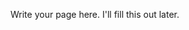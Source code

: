 <!--
.. title: About Me
.. slug: about-me
.. date: 2022-05-31 16:51:05 UTC-05:00
.. tags: 
.. category: 
.. link: 
.. description: 
.. type: text
-->

Write your page here.
I'll fill this out later.
